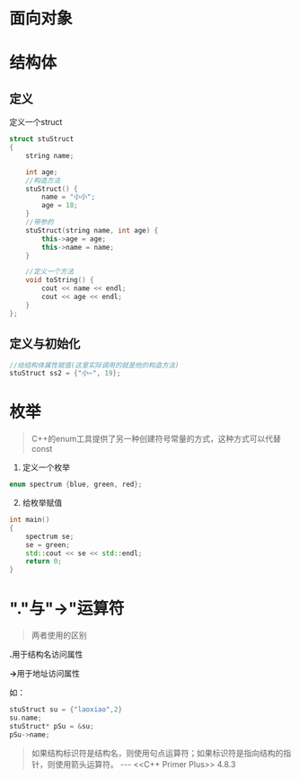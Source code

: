 # 面向对象

#  结构体

## 定义

定义一个struct

```c++
struct stuStruct
{
    string name;

    int age;
    //构造方法
    stuStruct() {
        name = "小小";
        age = 18;
    }
	//带参的
    stuStruct(string name, int age) {
        this->age = age;
        this->name = name;
    }

    //定义一个方法
    void toString() {
        cout << name << endl;
        cout << age << endl;
    }
};
```

## 定义与初始化

```c++
//给结构体属性赋值(这里实际调用的就是他的构造方法)
stuStruct ss2 = {"小~", 19};
```

# 枚举

> C++的enum工具提供了另一种创建符号常量的方式，这种方式可以代替const

1. 定义一个枚举

```c++
enum spectrum {blue, green, red};
```

2. 给枚举赋值

```c++
int main()
{
    spectrum se;
    se = green;
    std::cout << se << std::endl;
    return 0;
}
```



# "."与"->"运算符

> 两者使用的区别

<b id="gray">.</b>用于结构名访问属性

<b id="gray">-></b>用于地址访问属性

如：

```c++
stuStruct su = {"laoxiao",2}
su.name;
stuStruct* pSu = &su;
pSu->name;
```

> 如果结构标识符是结构名，则使用句点运算符；如果标识符是指向结构的指针，则使用箭头运算符。 --- <<C++ Primer Plus>> 4.8.3